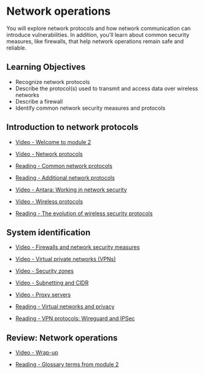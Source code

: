 # Network operations

You will explore network protocols and how network communication can introduce vulnerabilities. In addition, you'll learn about common security measures, like firewalls, that help network operations remain safe and reliable.

## Learning Objectives

- Recognize network protocols
- Describe the protocol(s) used to transmit and access data over wireless networks
- Describe a firewall
- Identify common network security measures and protocols

## Introduction to network protocols

- [Video - Welcome to module 2](https://www.coursera.org/learn/networks-and-network-security/lecture/WbeEC/welcome-to-module-2)

- [Video - Network protocols](https://www.coursera.org/learn/networks-and-network-security/lecture/PUGBB/network-protocols)

- [Reading - Common network protocols](https://www.coursera.org/learn/networks-and-network-security/supplement/Tsifz/common-network-protocols)

- [Reading - Additional network protocols](https://www.coursera.org/learn/networks-and-network-security/supplement/gh97f/additional-network-protocols)

- [Video - Antara: Working in network security](https://www.coursera.org/learn/networks-and-network-security/lecture/pHlf6/antara-working-in-network-security)

- [Video - Wireless protocols](https://www.coursera.org/learn/networks-and-network-security/lecture/bK86y/wireless-protocols)

- [Reading - The evolution of wireless security protocols](https://www.coursera.org/learn/networks-and-network-security/supplement/x73QK/the-evolution-of-wireless-security-protocols)

## System identification

- [Video - Firewalls and network security measures](https://www.coursera.org/learn/networks-and-network-security/lecture/TrOAQ/firewalls-and-network-security-measures)

- [Video - Virtual private networks (VPNs)](https://www.coursera.org/learn/networks-and-network-security/lecture/noaXj/virtual-private-networks-vpns)

- [Video - Security zones](https://www.coursera.org/learn/networks-and-network-security/lecture/GccYm/security-zones)

- [Video - Subnetting and CIDR](https://www.coursera.org/learn/networks-and-network-security/supplement/OObvl/subnetting-and-cidr)

- [Video - Proxy servers](https://www.coursera.org/learn/networks-and-network-security/lecture/P0Wj5/proxy-servers)

- [Reading - Virtual networks and privacy](https://www.coursera.org/learn/networks-and-network-security/supplement/mMvwY/virtual-networks-and-privacy)

- [Reading - VPN protocols: Wireguard and IPSec](https://www.coursera.org/learn/networks-and-network-security/supplement/gEKES/vpn-protocols-wireguard-and-ipsec)

## Review: Network operations

- [Video - Wrap-up](https://www.coursera.org/learn/networks-and-network-security/lecture/o20B0/wrap-up)

- [Reading - Glossary terms from module 2](https://www.coursera.org/learn/networks-and-network-security/supplement/jdJJ4/glossary-terms-from-module-2)